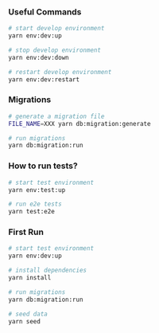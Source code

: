 ### Useful Commands

```bash
# start develop environment
yarn env:dev:up

# stop develop environment
yarn env:dev:down

# restart develop environment
yarn env:dev:restart
```

### Migrations

```bash
# generate a migration file
FILE_NAME=XXX yarn db:migration:generate

# run migrations
yarn db:migration:run
```

### How to run tests?

```bash
# start test environment
yarn env:test:up

# run e2e tests
yarn test:e2e
```

### First Run

```bash
# start test environment
yarn env:dev:up

# install dependencies
yarn install

# run migrations
yarn db:migration:run

# seed data
yarn seed
```
